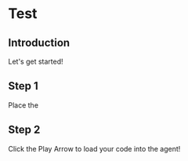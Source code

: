 # Test

## Introduction

Let's get started!

## Step 1

Place the 

## Step 2

Click the Play Arrow to load your code into the agent!
